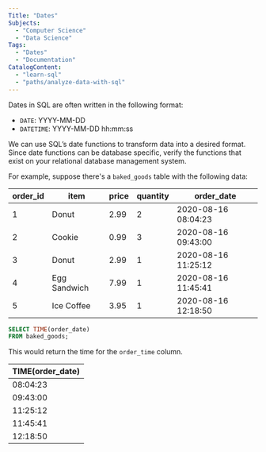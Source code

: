 ```yaml
---
Title: "Dates"
Subjects:
  - "Computer Science"
  - "Data Science"
Tags: 
  - "Dates"
  - "Documentation"
CatalogContent:
  - "learn-sql"
  - "paths/analyze-data-with-sql"
---
```


Dates in SQL are often written in the following format:

- `DATE`: YYYY-MM-DD
- `DATETIME`: YYYY-MM-DD hh:mm:ss

We can use SQL’s date functions to transform data into a desired format. Since date functions can be database specific, verify the functions that exist on your relational database management system.

For example, suppose there's a `baked_goods` table with the following data:

| order_id | item | price | quantity | order_date | 
| --- | --- | --- | --- | --- |
| 1 | Donut | 2.99 | 2 | 2020-08-16 08:04:23 |
| 2 | Cookie | 0.99 | 3 | 2020-08-16 09:43:00 |
| 3 | Donut | 2.99 | 1 | 2020-08-16 11:25:12 |
| 4 | Egg Sandwich | 7.99 | 1 | 2020-08-16 11:45:41 |
| 5 | Ice Coffee | 3.95 | 1 | 2020-08-16 12:18:50 |

```sql
SELECT TIME(order_date)
FROM baked_goods;
```

This would return the time for the `order_time` column.

| TIME(order_date) |
| --- |
| 08:04:23 |
| 09:43:00 |
| 11:25:12 |
| 11:45:41 |
| 12:18:50 |


